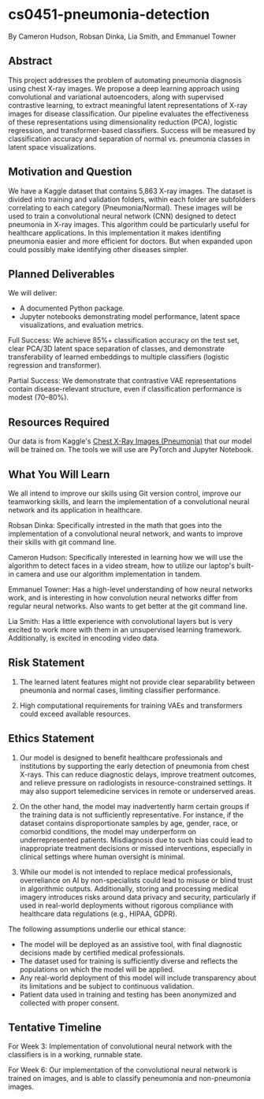 # cs0451-pneumonia-detection
By Cameron Hudson, Robsan Dinka, Lia Smith, and Emmanuel Towner

## Abstract

This project addresses the problem of automating pneumonia diagnosis using chest X-ray images. We propose a deep learning approach using convolutional and variational autoencoders, along with supervised contrastive learning, to extract meaningful latent representations of X-ray images for disease classification. Our pipeline evaluates the effectiveness of these representations using dimensionality reduction (PCA), logistic regression, and transformer-based classifiers. Success will be measured by classification accuracy and separation of normal vs. pneumonia classes in latent space visualizations.

## Motivation and Question

We have a Kaggle dataset that contains 5,863 X-ray images. The dataset is divided into training and validation folders, within each folder are subfolders correlating to each category (Pneumonia/Normal). These images will be used to train a convolutional neural network (CNN) designed to detect pneumonia in X-ray images. This algorithm could be particularly useful for healthcare applications. In this implementation it makes identifing pneumonia easier and more efficient for doctors. But when expanded upon could possibly make identifying other diseases simpler.

## Planned Deliverables

We will deliver:
* A documented Python package.
* Jupyter notebooks demonstrating model performance, latent space visualizations, and evaluation metrics.

Full Success: We achieve 85%+ classification accuracy on the test set, clear PCA/3D latent space separation of classes, and demonstrate transferability of learned embeddings to multiple classifiers (logistic regression and transformer).

Partial Success: We demonstrate that contrastive VAE representations contain disease-relevant structure, even if classification performance is modest (70–80%).


## Resources Required

Our data is from Kaggle's [Chest X-Ray Images (Pneumonia)](https://www.kaggle.com/datasets/paultimothymooney/chest-xray-pneumonia) that our model will be trained on. The tools we will use are PyTorch and Jupyter Notebook.

## What You Will Learn

We all intend to improve our skills using Git version control, improve our teamworking skills, and learn the implementation of a convolutional neural network and its application in healthcare.

Robsan Dinka: Specifically intrested in the math that goes into the implementation of a convolutional neural network, and wants to improve their skills with git command line.

Cameron Hudson: Specifically interested in learning how we will use the algorithm to detect faces in a video stream, how to utilize our laptop's built-in camera and use our algorithm implementation in tandem. 

Emmanuel Towner: Has a high-level understanding of how neural networks work, and is interesting in how convolution neural networks differ from regular neural networks. Also wants to get better at the git command line.

Lia Smith: Has a little experience with convolutional layers but is very excited to work more with them in an unsupervised learning framework. Additionally, is excited in encoding video data. 

## Risk Statement

1. The learned latent features might not provide clear separability between pneumonia and normal cases, limiting classifier performance.

2. High computational requirements for training VAEs and transformers could exceed available resources.


## Ethics Statement
1. Our model is designed to benefit healthcare professionals and institutions by supporting the early detection of pneumonia from chest X-rays. This can reduce diagnostic delays, improve treatment outcomes, and relieve pressure on radiologists in resource-constrained settings. It may also support telemedicine services in remote or underserved areas.

2. On the other hand, the model may inadvertently harm certain groups if the training data is not sufficiently representative. For instance, if the dataset contains disproportionate samples by age, gender, race, or comorbid conditions, the model may underperform on underrepresented patients. Misdiagnosis due to such bias could lead to inappropriate treatment decisions or missed interventions, especially in clinical settings where human oversight is minimal.

3. While our model is not intended to replace medical professionals, overreliance on AI by non-specialists could lead to misuse or blind trust in algorithmic outputs. Additionally, storing and processing medical imagery introduces risks around data privacy and security, particularly if used in real-world deployments without rigorous compliance with healthcare data regulations (e.g., HIPAA, GDPR).

The following assumptions underlie our ethical stance:

* The model will be deployed as an assistive tool, with final diagnostic decisions made by certified medical professionals.
* The dataset used for training is sufficiently diverse and reflects the populations on which the model will be applied.
* Any real-world deployment of this model will include transparency about its limitations and be subject to continuous validation.
* Patient data used in training and testing has been anonymized and collected with proper consent.




## Tentative Timeline
For Week 3: Implementation of convolutional neural network with the classifiers is in a working, runnable state.

For Week 6: Our implementation of the convolutional neural network is trained on images, and is able to classify peneumonia and non-pneumonia images.
